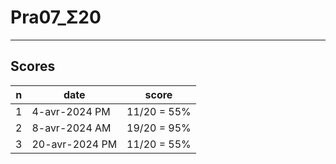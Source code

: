 # Pra07_Σ20

---

## Scores
|n|date|score|
|-|----|-----|
|1|4-avr-2024 PM|11/20 = 55%|
|2|8-avr-2024 AM|19/20 = 95%|
|3|20-avr-2024 PM|11/20 = 55%|
